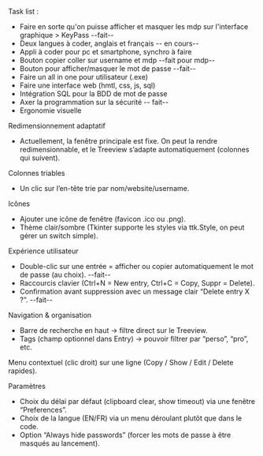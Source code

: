 Task list :

* Faire en sorte qu'on puisse afficher et masquer les mdp sur l'interface graphique > KeyPass --fait--
* Deux langues à coder, anglais et français -- en cours-- 
* Appli à coder pour pc et smartphone, synchro à faire
* Bouton copier coller sur username et mdp --fait pour mdp--
* Bouton pour afficher/masquer le mot de passe --fait--
* Faire un all in one pour utilisateur (.exe)
* Faire une interface web (hmtl, css, js, sql)
* Intégration SQL pour la BDD de mot de passe
* Axer la programmation sur la sécurité -- fait--
* Ergonomie visuelle

Redimensionnement adaptatif
* Actuellement, la fenêtre principale est fixe. On peut la rendre redimensionnable, et le Treeview s’adapte automatiquement (colonnes qui suivent).

Colonnes triables
* Un clic sur l’en-tête trie par nom/website/username.

Icônes
* Ajouter une icône de fenêtre (favicon .ico ou .png).
* Thème clair/sombre (Tkinter supporte les styles via ttk.Style, on peut gérer un switch simple).

 Expérience utilisateur
* Double-clic sur une entrée = afficher ou copier automatiquement le mot de passe (au choix). --fait--
* Raccourcis clavier (Ctrl+N = New entry, Ctrl+C = Copy, Suppr = Delete).
* Confirmation avant suppression avec un message clair “Delete entry X ?”. --fait--

Navigation & organisation

* Barre de recherche en haut → filtre direct sur le Treeview.
* Tags (champ optionnel dans Entry) → pouvoir filtrer par “perso”, “pro”, etc.

Menu contextuel (clic droit) sur une ligne (Copy / Show / Edit / Delete rapides).

Paramètres

* Choix du délai par défaut (clipboard clear, show timeout) via une fenêtre “Preferences”.
* Choix de la langue (EN/FR) via un menu déroulant plutôt que dans le code.
* Option “Always hide passwords” (forcer les mots de passe à être masqués au lancement).
